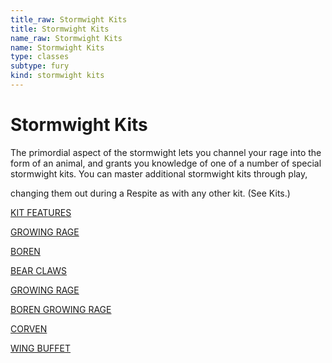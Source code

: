 ```yaml
---
title_raw: Stormwight Kits
title: Stormwight Kits
name_raw: Stormwight Kits
name: Stormwight Kits
type: classes
subtype: fury
kind: stormwight kits
---
```


# Stormwight Kits

The primordial aspect of the stormwight lets you channel your rage into the form of an animal, and grants you knowledge of one of a number of special stormwight kits. You can master additional stormwight kits through play,

changing them out during a Respite as with any other kit. (See Kits.)

[KIT FEATURES](./Kit%20Features/Kit%20Features.md)

[GROWING RAGE](./Growing%20Rage.md)

[BOREN](./Boren/Boren.md)

[BEAR CLAWS](./Bear%20Claws.md)

[GROWING RAGE](./Growing%20Rage.md)

[BOREN GROWING RAGE](./Boren%20Growing%20Rage.md)

[CORVEN](./Corven/Corven.md)

[WING BUFFET](./Wing%20Buffet.md)

